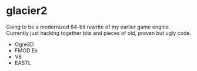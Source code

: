 glacier2
========

Going to be a modernized 64-bit rewrite of my earlier game engine.
Currently just hacking together bits and pieces of old, proven but ugly code.

* Ogre3D
* FMOD Ex
* V8
* EASTL
